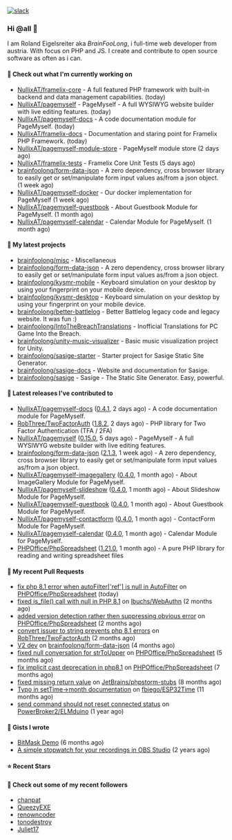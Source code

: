 [![slack](https://img.shields.io/badge/Join%20Slack%20Chat-4A154B?logo=slack&logoColor=white)](https://scripts.0x.at/github-webhooks/slack-join/)

### Hi @all 👋

I am Roland Eigelsreiter aka _BrainFooLong_, i full-time web developer from austria. With focus on PHP and JS. I create and contribute to open source software as often as i can.


#### 👷 Check out what I'm currently working on

- [NullixAT/framelix-core](https://github.com/NullixAT/framelix-core) - A full featured PHP framework with built-in backend and data management capabilities. (today)
- [NullixAT/pagemyself](https://github.com/NullixAT/pagemyself) - PageMyself - A full WYSIWYG website builder with live editing features. (today)
- [NullixAT/pagemyself-docs](https://github.com/NullixAT/pagemyself-docs) - A code documentation module for PageMyself. (today)
- [NullixAT/framelix-docs](https://github.com/NullixAT/framelix-docs) - Documentation and staring point for Framelix PHP Framework. (today)
- [NullixAT/pagemyself-module-store](https://github.com/NullixAT/pagemyself-module-store) - PageMyself module store (2 days ago)
- [NullixAT/framelix-tests](https://github.com/NullixAT/framelix-tests) - Framelix Core Unit Tests (5 days ago)
- [brainfoolong/form-data-json](https://github.com/brainfoolong/form-data-json) - A zero dependency, cross browser library to easily get or set/manipulate form input values as/from a json object. (1 week ago)
- [NullixAT/pagemyself-docker](https://github.com/NullixAT/pagemyself-docker) - Our docker implementation for PageMyself (1 week ago)
- [NullixAT/pagemyself-guestbook](https://github.com/NullixAT/pagemyself-guestbook) - About Guestbook Module for PageMyself. (1 month ago)
- [NullixAT/pagemyself-calendar](https://github.com/NullixAT/pagemyself-calendar) - Calendar Module for PageMyself. (1 month ago)

#### 🌱 My latest projects

- [brainfoolong/misc](https://github.com/brainfoolong/misc) - Miscellaneous
- [brainfoolong/form-data-json](https://github.com/brainfoolong/form-data-json) - A zero dependency, cross browser library to easily get or set/manipulate form input values as/from a json object.
- [brainfoolong/kysmr-mobile](https://github.com/brainfoolong/kysmr-mobile) - Keyboard simulation on your desktop by using your fingerprint on your mobile device.
- [brainfoolong/kysmr-desktop](https://github.com/brainfoolong/kysmr-desktop) - Keyboard simulation on your desktop by using your fingerprint on your mobile device.
- [brainfoolong/better-battlelog](https://github.com/brainfoolong/better-battlelog) - Better Battlelog legacy code and legacy website. It was fun :)
- [brainfoolong/IntoTheBreachTranslations](https://github.com/brainfoolong/IntoTheBreachTranslations) - Inofficial Translations for PC Game Into the Breach.
- [brainfoolong/unity-music-visualizer](https://github.com/brainfoolong/unity-music-visualizer) - Basic music visualization project for Unity.
- [brainfoolong/sasige-starter](https://github.com/brainfoolong/sasige-starter) - Starter project for Sasige Static Site Generator.
- [brainfoolong/sasige-docs](https://github.com/brainfoolong/sasige-docs) - Website and documentation for Sasige.
- [brainfoolong/sasige](https://github.com/brainfoolong/sasige) - Sasige - The Static Site Generator. Easy, powerful.

#### 🔭 Latest releases I've contributed to

- [NullixAT/pagemyself-docs](https://github.com/NullixAT/pagemyself-docs) ([0.4.1](https://github.com/NullixAT/pagemyself-docs/releases/tag/0.4.1), 2 days ago) - A code documentation module for PageMyself.
- [RobThree/TwoFactorAuth](https://github.com/RobThree/TwoFactorAuth) ([1.8.2](https://github.com/RobThree/TwoFactorAuth/releases/tag/1.8.2), 2 days ago) - PHP library for Two Factor Authentication (TFA / 2FA)
- [NullixAT/pagemyself](https://github.com/NullixAT/pagemyself) ([0.15.0](https://github.com/NullixAT/pagemyself/releases/tag/0.15.0), 5 days ago) - PageMyself - A full WYSIWYG website builder with live editing features.
- [brainfoolong/form-data-json](https://github.com/brainfoolong/form-data-json) ([2.1.3](https://github.com/brainfoolong/form-data-json/releases/tag/2.1.3), 1 week ago) - A zero dependency, cross browser library to easily get or set/manipulate form input values as/from a json object.
- [NullixAT/pagemyself-imagegallery](https://github.com/NullixAT/pagemyself-imagegallery) ([0.4.0](https://github.com/NullixAT/pagemyself-imagegallery/releases/tag/0.4.0), 1 month ago) - About ImageGallery Module for PageMyself.
- [NullixAT/pagemyself-slideshow](https://github.com/NullixAT/pagemyself-slideshow) ([0.4.0](https://github.com/NullixAT/pagemyself-slideshow/releases/tag/0.4.0), 1 month ago) - About Slideshow Module for PageMyself.
- [NullixAT/pagemyself-guestbook](https://github.com/NullixAT/pagemyself-guestbook) ([0.4.0](https://github.com/NullixAT/pagemyself-guestbook/releases/tag/0.4.0), 1 month ago) - About Guestbook Module for PageMyself.
- [NullixAT/pagemyself-contactform](https://github.com/NullixAT/pagemyself-contactform) ([0.4.0](https://github.com/NullixAT/pagemyself-contactform/releases/tag/0.4.0), 1 month ago) - ContactForm Module for PageMyself.
- [NullixAT/pagemyself-calendar](https://github.com/NullixAT/pagemyself-calendar) ([0.4.0](https://github.com/NullixAT/pagemyself-calendar/releases/tag/0.4.0), 1 month ago) - Calendar Module for PageMyself.
- [PHPOffice/PhpSpreadsheet](https://github.com/PHPOffice/PhpSpreadsheet) ([1.21.0](https://github.com/PHPOffice/PhpSpreadsheet/releases/tag/1.21.0), 1 month ago) - A pure PHP library for reading and writing spreadsheet files

#### 🔨 My recent Pull Requests

- [fix php 8.1 error when autoFilter[&#39;ref&#39;] is null in AutoFilter](https://github.com/PHPOffice/PhpSpreadsheet/pull/2596) on [PHPOffice/PhpSpreadsheet](https://github.com/PHPOffice/PhpSpreadsheet) (today)
- [fixed is_file() call with null in PHP 8.1](https://github.com/lbuchs/WebAuthn/pull/53) on [lbuchs/WebAuthn](https://github.com/lbuchs/WebAuthn) (2 months ago)
- [added version detection rather then suppressing obvious error](https://github.com/PHPOffice/PhpSpreadsheet/pull/2438) on [PHPOffice/PhpSpreadsheet](https://github.com/PHPOffice/PhpSpreadsheet) (2 months ago)
- [convert issuer to string prevents php 8.1 errors](https://github.com/RobThree/TwoFactorAuth/pull/83) on [RobThree/TwoFactorAuth](https://github.com/RobThree/TwoFactorAuth) (2 months ago)
- [V2 dev](https://github.com/brainfoolong/form-data-json/pull/19) on [brainfoolong/form-data-json](https://github.com/brainfoolong/form-data-json) (4 months ago)
- [fixed null conversation for strToUpper](https://github.com/PHPOffice/PhpSpreadsheet/pull/2292) on [PHPOffice/PhpSpreadsheet](https://github.com/PHPOffice/PhpSpreadsheet) (5 months ago)
- [fix implicit cast deprecation in php8.1](https://github.com/PHPOffice/PhpSpreadsheet/pull/2210) on [PHPOffice/PhpSpreadsheet](https://github.com/PHPOffice/PhpSpreadsheet) (7 months ago)
- [fixed missing return value](https://github.com/JetBrains/phpstorm-stubs/pull/1151) on [JetBrains/phpstorm-stubs](https://github.com/JetBrains/phpstorm-stubs) (8 months ago)
- [Typo in setTime-&gt;month documentation](https://github.com/fbiego/ESP32Time/pull/2) on [fbiego/ESP32Time](https://github.com/fbiego/ESP32Time) (11 months ago)
- [send command should not reset connected status](https://github.com/PowerBroker2/ELMduino/pull/47) on [PowerBroker2/ELMduino](https://github.com/PowerBroker2/ELMduino) (1 year ago)

#### 📓 Gists I wrote

- [BitMask Demo](https://gist.github.com/4c30bdf9d94acfa4d2f61f0ae932ef71) (6 months ago)
- [A simple stopwatch for your recordings in OBS Studio](https://gist.github.com/5750da1529a88c6c4a125b0a157c5d46) (2 years ago)

#### ⭐ Recent Stars


#### 👯 Check out some of my recent followers

- [chanpat](https://github.com/chanpat)
- [QueezyEXE](https://github.com/QueezyEXE)
- [renowncoder](https://github.com/renowncoder)
- [tonodestroy](https://github.com/tonodestroy)
- [Juliet17](https://github.com/Juliet17)
